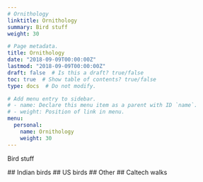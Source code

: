 ```yaml
---
# Ornithology
linktitle: Ornithology
summary: Bird stuff
weight: 30

# Page metadata.
title: Ornithology
date: "2018-09-09T00:00:00Z"
lastmod: "2018-09-09T00:00:00Z"
draft: false  # Is this a draft? true/false
toc: true  # Show table of contents? true/false
type: docs  # Do not modify.

# Add menu entry to sidebar.
# - name: Declare this menu item as a parent with ID `name`.
# - weight: Position of link in menu.
menu:
  personal:
    name: Ornithology
    weight: 30
---
```


Bird stuff
<P>
## Indian birds
## US birds
## Other
## Caltech walks